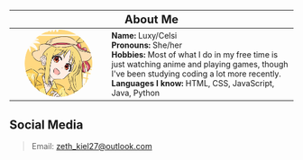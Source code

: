 <table>
  <thead>
    <tr>
      <th colspan="2" align="center">
        <span style="font-size: 20px;">About Me</span>
      </th>
    </tr>
  </thead>
  <tbody>
    <tr>
      <td width="160" align="center">
        <img src="nijika.png" width="120" alt="Profile Picture" style="border-radius: 50%;">
      </td>
      <td>
        <strong>Name:</strong> Luxy/Celsi<br>
        <strong>Pronouns:</strong> She/her<br>
        <strong>Hobbies:</strong> Most of what I do in my free time is just watching anime and playing games, though I've been studying coding a lot more recently.<br>
        <strong>Languages I know:</strong> HTML, CSS, JavaScript, Java, Python
      </td>
    </tr>
  </tbody>
</table>

## Social Media
> Email: zeth_kiel27@outlook.com
